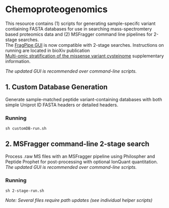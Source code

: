 # Chemoproteogenomics 
This resource contains (1) scripts for generating sample-specifc variant contiaining FASTA databases for use in searching mass-spectromtery based proteomics data and (2) MSFragger command line pipelines for 2-stage searches. \
The [FragPipe GUI](https://github.com/Nesvilab/FragPipe) is now compatible with 2-stage searches. 
Instructions on running are located in bioXiv publication \
[Multi-omic stratification of the missense variant cysteinome](https://doi.org/10.1101/2023.08.12.553095) supplementary information.

_The updated GUI is recommended over command-line scripts._

## 1. Custom Database Generation

Generate sample-matched peptide variant-containing databases with both simple Uniprot ID FASTA headers or detailed headers.

### Running

`sh customDB-run.sh`

## 2. MSFragger command-line 2-stage search

Process .raw MS files with an MSFragger pipeline using Philospher and Peptide Prophet for post-processing with optional IonQuant quantitation. _The updated GUI is recommended over command-line scripts._

### Running

`sh 2-stage-run.sh`
 
_Note: Several files require path updates (see individual helper scripts)_

